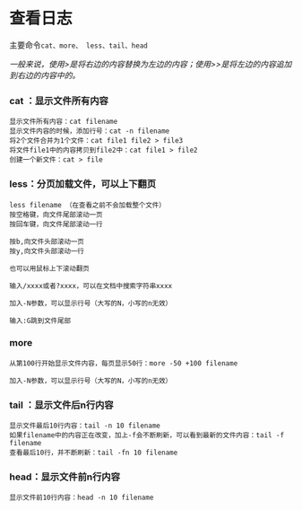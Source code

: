 # 查看日志

主要命令`cat、more、 less、tail、head`

_一般来说，使用&gt;是将右边的内容替换为左边的内容；使用&gt;&gt;是将左边的内容追加到右边的内容中的。_

### cat ：显示文件所有内容

```text
显示文件所有内容：cat filename
显示文件内容的时候，添加行号：cat -n filename
将2个文件合并为1个文件：cat file1 file2 > file3
将文件file1中的内容拷贝到file2中：cat file1 > file2
创建一个新文件：cat > file
```

### less：分页加载文件，可以上下翻页

```text
less filename （在查看之前不会加载整个文件）
按空格键，向文件尾部滚动一页
按回车键，向文件尾部滚动一行

按b,向文件头部滚动一页
按y,向文件头部滚动一行

也可以用鼠标上下滚动翻页

输入/xxxx或者?xxxx，可以在文档中搜索字符串xxxx

加入-N参数，可以显示行号（大写的N，小写的n无效）

输入:G跳到文件尾部
```

### more

```text
从第100行开始显示文件内容，每页显示50行：more -50 +100 filename

加入-N参数，可以显示行号（大写的N，小写的n无效）
```

### tail ：显示文件后n行内容

```text
显示文件最后10行内容：tail -n 10 filename 
如果filename中的内容正在改变，加上-f会不断刷新，可以看到最新的文件内容：tail -f filename 
查看最后10行，并不断刷新：tail -fn 10 filename
```

### head：显示文件前n行内容

```text
显示文件前10行内容：head -n 10 filename
```



